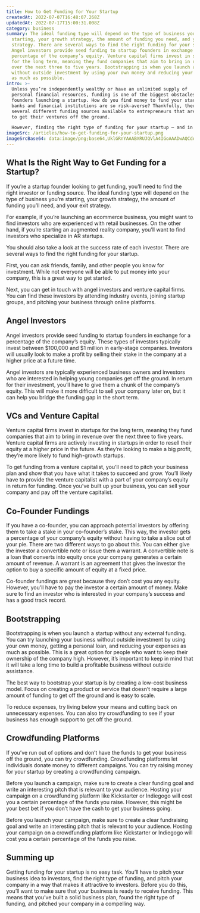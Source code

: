 ```yaml
---
title: How to Get Funding for Your Startup
createdAt: 2022-07-07T16:48:07.268Z
updatedAt: 2022-07-17T15:00:31.008Z
category: business
summary: The ideal funding type will depend on the type of business you’re
  starting, your growth strategy, the amount of funding you need, and your exit
  strategy. There are several ways to find the right funding for your startup.
  Angel investors provide seed funding to startup founders in exchange for a
  percentage of the company’s equity. Venture capital firms invest in startups
  for the long term, meaning they fund companies that aim to bring in revenue
  over the next three to five years. Bootstrapping is when you launch a startup
  without outside investment by using your own money and reducing your expenses
  as much as possible.
intro: >-
  Unless you’re independently wealthy or have an unlimited supply of
  personal financial resources, funding is one of the biggest obstacles for
  founders launching a startup. How do you find money to fund your startup when
  banks and financial institutions are so risk-averse? Thankfully, there are
  several different funding sources available to entrepreneurs that are looking
  to get their ventures off the ground. 

  However, finding the right type of funding for your startup – and in the appropriate amount – can be tricky. There are many things to consider before committing equity to someone else’s idea or launching a crowdfunding campaign. Making the right decision upfront can make all the difference later on, which is why we’ve outlined some helpful information on how to get funding for your startup.
imageSrc: /articles/how-to-get-funding-for-your-startup.png
imageSrcBase64: data:image/png;base64,UklGRnYAAABXRUJQVlA4IGoAAADwAQCdASoKAAoAAUAmJaAAD5JwbhCAtHAA/vz1v9Mfj6KX1r9BGms8wIyvec0iYvgv3Q2EoZSEdD4NkhXrqkUj4r17x2V3ushNTVecTz/w6PgpiTf/U1949NJOzY6khk7H/zrKyj9xAAAA
---
```


## What Is the Right Way to Get Funding for a Startup?

If you’re a startup founder looking to get funding, you’ll need to find the right investor or funding source. The ideal funding type will depend on the type of business you’re starting, your growth strategy, the amount of funding you’ll need, and your exit strategy.

For example, if you’re launching an ecommerce business, you might want to find investors who are experienced with retail businesses. On the other hand, if you’re starting an augmented reality company, you’ll want to find investors who specialize in AR startups.

You should also take a look at the success rate of each investor. There are several ways to find the right funding for your startup.

First, you can ask friends, family, and other people you know for investment. While not everyone will be able to put money into your company, this is a great way to get started.

Next, you can get in touch with angel investors and venture capital firms. You can find these investors by attending industry events, joining startup groups, and pitching your business through online platforms.

## Angel Investors

Angel investors provide seed funding to startup founders in exchange for a percentage of the company’s equity. These types of investors typically invest between $100,000 and $1 million in early-stage companies. Investors will usually look to make a profit by selling their stake in the company at a higher price at a future time.

Angel investors are typically experienced business owners and investors who are interested in helping young companies get off the ground. In return for their investment, you’ll have to give them a chunk of the company’s equity. This will make it more difficult to sell your company later on, but it can help you bridge the funding gap in the short term.

## VCs and Venture Capital

Venture capital firms invest in startups for the long term, meaning they fund companies that aim to bring in revenue over the next three to five years. Venture capital firms are actively investing in startups in order to resell their equity at a higher price in the future. As they’re looking to make a big profit, they’re more likely to fund high-growth startups.

To get funding from a venture capitalist, you’ll need to pitch your business plan and show that you have what it takes to succeed and grow. You’ll likely have to provide the venture capitalist with a part of your company’s equity in return for funding. Once you’ve built up your business, you can sell your company and pay off the venture capitalist.

## Co-Founder Fundings

If you have a co-founder, you can approach potential investors by offering them to take a stake in your co-founder’s stake. This way, the investor gets a percentage of your company’s equity without having to take a slice out of your pie. There are two different ways to go about this. You can either give the investor a convertible note or issue them a warrant. A convertible note is a loan that converts into equity once your company generates a certain amount of revenue. A warrant is an agreement that gives the investor the option to buy a specific amount of equity at a fixed price.

Co-founder fundings are great because they don’t cost you any equity. However, you’ll have to pay the investor a certain amount of money. Make sure to find an investor who is interested in your company’s success and has a good track record.

## Bootstrapping

Bootstrapping is when you launch a startup without any external funding. You can try launching your business without outside investment by using your own money, getting a personal loan, and reducing your expenses as much as possible. This is a great option for people who want to keep their ownership of the company high. However, it’s important to keep in mind that it will take a long time to build a profitable business without outside assistance.

The best way to bootstrap your startup is by creating a low-cost business model. Focus on creating a product or service that doesn’t require a large amount of funding to get off the ground and is easy to scale.

To reduce expenses, try living below your means and cutting back on unnecessary expenses. You can also try crowdfunding to see if your business has enough support to get off the ground.

## Crowdfunding Platforms

If you’ve run out of options and don’t have the funds to get your business off the ground, you can try crowdfunding. Crowdfunding platforms let individuals donate money to different campaigns. You can try raising money for your startup by creating a crowdfunding campaign.

Before you launch a campaign, make sure to create a clear funding goal and write an interesting pitch that is relevant to your audience. Hosting your campaign on a crowdfunding platform like Kickstarter or Indiegogo will cost you a certain percentage of the funds you raise. However, this might be your best bet if you don’t have the cash to get your business going.

Before you launch your campaign, make sure to create a clear fundraising goal and write an interesting pitch that is relevant to your audience. Hosting your campaign on a crowdfunding platform like Kickstarter or Indiegogo will cost you a certain percentage of the funds you raise.

## Summing up

Getting funding for your startup is no easy task. You’ll have to pitch your business idea to investors, find the right type of funding, and pitch your company in a way that makes it attractive to investors. Before you do this, you’ll want to make sure that your business is ready to receive funding. This means that you’ve built a solid business plan, found the right type of funding, and pitched your company in a compelling way.

